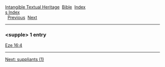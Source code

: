 [Intangible Textual Heritage](../../index)  [Bible](../index) 
[Index](index)   
[s Index](_s_)  
  [Previous](c11138)  [Next](c11140) 

------------------------------------------------------------------------

### &lt;supple&gt; 1 entry

[Eze 16:4](../kjv/eze016.htm#004)  

------------------------------------------------------------------------

[Next: suppliants (1)](c11140)
